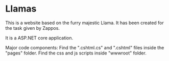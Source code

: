 # Llamas
This is a website based on the furry majestic Llama. It has been created for the task given by Zappos.

It is a ASP.NET core application.

Major code components:
Find the ".cshtml.cs" and ".cshtml" files inside the "pages" folder.
Find the css and js scripts inside "wwwroot" folder.
